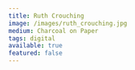```yaml
---
title: Ruth Crouching
image: /images/ruth_crouching.jpg
medium: Charcoal on Paper
tags: digital
available: true
featured: false
---
```

